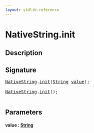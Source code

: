 ```yaml
---
layout: stdlib-reference
---
```


# NativeString\.init

## Description





## Signature 

<pre>
<a href="index.html" class="code_type">NativeString</a>.<a href="init.html">init</a>(<a href="index.html" class="code_type">String</a> <a href="init.html#decl-value" class="code_param">value</a>);

<a href="index.html" class="code_type">NativeString</a>.<a href="init.html">init</a>();

</pre>

## Parameters

####  <a id="decl-value"></a>value  : [String](../string-0/index)

